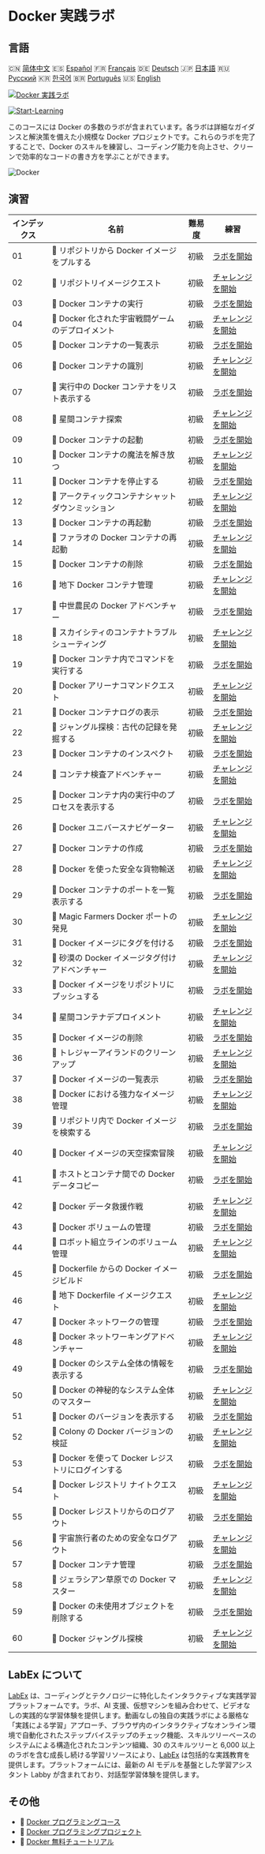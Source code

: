 # Docker 実践ラボ

## 言語

🇨🇳 [简体中文](README_zh.md) 🇪🇸 [Español](README_es.md) 🇫🇷 [Français](README_fr.md) 🇩🇪 [Deutsch](README_de.md) 🇯🇵 [日本語](README_ja.md) 🇷🇺 [Русский](README_ru.md) 🇰🇷 [한국어](README_ko.md) 🇧🇷 [Português](README_pt.md) 🇺🇸 [English](README.md) 

[![Docker 実践ラボ](https://cover-creator.labex.io/docker-practice-labs.png?lang=ja)](https://labex.io/ja/courses/docker-practice-labs)

[![Start-Learning](https://img.shields.io/badge/Start-Learning-whitesmoke?style=for-the-badge)](https://labex.io/ja/courses/docker-practice-labs)

このコースには Docker の多数のラボが含まれています。各ラボは詳細なガイダンスと解決策を備えた小規模な Docker プロジェクトです。これらのラボを完了することで、Docker のスキルを練習し、コーディング能力を向上させ、クリーンで効率的なコードの書き方を学ぶことができます。

![Docker](https://img.shields.io/badge/Docker-whitesmoke?style=for-the-badge&logo=docker)


## 演習

|   インデックス | 名前                                                | 難易度   | 練習                                                                                                                                                        |
|----------------|-----------------------------------------------------|----------|-------------------------------------------------------------------------------------------------------------------------------------------------------------|
|             01 | 🧩  リポジトリから Docker イメージをプルする        | 初級     | <a target='_blank' href='https://labex.io/ja/labs/docker-docker-pull-image-from-repository-271485?course=docker-practice-labs'>ラボを開始</a>               |
|             02 | 🎯  リポジトリイメージクエスト                      | 初級     | <a target='_blank' href='https://labex.io/ja/labs/docker-repository-image-quest-271484?course=docker-practice-labs'>チャレンジを開始</a>                    |
|             03 | 🧩  Docker コンテナの実行                           | 初級     | <a target='_blank' href='https://labex.io/ja/labs/docker-docker-run-a-container-271495?course=docker-practice-labs'>ラボを開始</a>                          |
|             04 | 🎯  Docker 化された宇宙戦闘ゲームのデプロイメント   | 初級     | <a target='_blank' href='https://labex.io/ja/labs/docker-dockerized-space-battles-deployment-271494?course=docker-practice-labs'>チャレンジを開始</a>       |
|             05 | 🧩  Docker コンテナの一覧表示                       | 初級     | <a target='_blank' href='https://labex.io/ja/labs/docker-docker-list-containers-271475?course=docker-practice-labs'>ラボを開始</a>                          |
|             06 | 🎯  Docker コンテナの識別                           | 初級     | <a target='_blank' href='https://labex.io/ja/labs/docker-docker-container-identification-271474?course=docker-practice-labs'>チャレンジを開始</a>           |
|             07 | 🧩  実行中の Docker コンテナをリスト表示する        | 初級     | <a target='_blank' href='https://labex.io/ja/labs/docker-docker-list-running-containers-271483?course=docker-practice-labs'>ラボを開始</a>                  |
|             08 | 🎯  星間コンテナ探索                                | 初級     | <a target='_blank' href='https://labex.io/ja/labs/docker-interstellar-container-exploration-271482?course=docker-practice-labs'>チャレンジを開始</a>        |
|             09 | 🧩  Docker コンテナの起動                           | 初級     | <a target='_blank' href='https://labex.io/ja/labs/docker-docker-start-container-271499?course=docker-practice-labs'>ラボを開始</a>                          |
|             10 | 🎯  Docker コンテナの魔法を解き放つ                 | 初級     | <a target='_blank' href='https://labex.io/ja/labs/docker-docker-container-magic-unleashed-271498?course=docker-practice-labs'>チャレンジを開始</a>          |
|             11 | 🧩  Docker コンテナを停止する                       | 初級     | <a target='_blank' href='https://labex.io/ja/labs/docker-docker-stop-container-271501?course=docker-practice-labs'>ラボを開始</a>                           |
|             12 | 🎯  アークティックコンテナシャットダウンミッション  | 初級     | <a target='_blank' href='https://labex.io/ja/labs/docker-arctic-container-shutdown-mission-271500?course=docker-practice-labs'>チャレンジを開始</a>         |
|             13 | 🧩  Docker コンテナの再起動                         | 初級     | <a target='_blank' href='https://labex.io/ja/labs/docker-docker-restart-container-271489?course=docker-practice-labs'>ラボを開始</a>                        |
|             14 | 🎯  ファラオの Docker コンテナの再起動              | 初級     | <a target='_blank' href='https://labex.io/ja/labs/docker-pharaohs-docker-container-restart-271488?course=docker-practice-labs'>チャレンジを開始</a>         |
|             15 | 🧩  Docker コンテナの削除                           | 初級     | <a target='_blank' href='https://labex.io/ja/labs/docker-docker-remove-container-271491?course=docker-practice-labs'>ラボを開始</a>                         |
|             16 | 🎯  地下 Docker コンテナ管理                        | 初級     | <a target='_blank' href='https://labex.io/ja/labs/docker-underground-docker-container-management-271490?course=docker-practice-labs'>チャレンジを開始</a>   |
|             17 | 🧩  中世農民の Docker アドベンチャー                | 初級     | <a target='_blank' href='https://labex.io/ja/labs/docker-medieval-farmers-docker-adventure-271453?course=docker-practice-labs'>ラボを開始</a>               |
|             18 | 🎯  スカイシティのコンテナトラブルシューティング    | 初級     | <a target='_blank' href='https://labex.io/ja/labs/docker-sky-city-container-troubleshoot-271452?course=docker-practice-labs'>チャレンジを開始</a>           |
|             19 | 🧩  Docker コンテナ内でコマンドを実行する           | 初級     | <a target='_blank' href='https://labex.io/ja/labs/docker-docker-execute-command-in-container-271461?course=docker-practice-labs'>ラボを開始</a>             |
|             20 | 🎯  Docker アリーナコマンドクエスト                 | 初級     | <a target='_blank' href='https://labex.io/ja/labs/docker-docker-arena-command-quest-271460?course=docker-practice-labs'>チャレンジを開始</a>                |
|             21 | 🧩  Docker コンテナログの表示                       | 初級     | <a target='_blank' href='https://labex.io/ja/labs/docker-docker-view-container-logs-271473?course=docker-practice-labs'>ラボを開始</a>                      |
|             22 | 🎯  ジャングル探検：古代の記録を発掘する            | 初級     | <a target='_blank' href='https://labex.io/ja/labs/docker-jungle-expedition-uncovering-ancient-logs-271472?course=docker-practice-labs'>チャレンジを開始</a> |
|             23 | 🧩  Docker コンテナのインスペクト                   | 初級     | <a target='_blank' href='https://labex.io/ja/labs/docker-docker-inspect-container-271467?course=docker-practice-labs'>ラボを開始</a>                        |
|             24 | 🎯  コンテナ検査アドベンチャー                      | 初級     | <a target='_blank' href='https://labex.io/ja/labs/docker-container-inspection-adventure-271466?course=docker-practice-labs'>チャレンジを開始</a>            |
|             25 | 🧩  Docker コンテナ内の実行中のプロセスを表示する   | 初級     | <a target='_blank' href='https://labex.io/ja/labs/docker-docker-display-running-processes-in-container-271507?course=docker-practice-labs'>ラボを開始</a>   |
|             26 | 🎯  Docker ユニバースナビゲーター                   | 初級     | <a target='_blank' href='https://labex.io/ja/labs/docker-docker-universe-navigator-271506?course=docker-practice-labs'>チャレンジを開始</a>                 |
|             27 | 🧩  Docker コンテナの作成                           | 初級     | <a target='_blank' href='https://labex.io/ja/labs/docker-docker-create-container-271459?course=docker-practice-labs'>ラボを開始</a>                         |
|             28 | 🎯  Docker を使った安全な貨物輸送                   | 初級     | <a target='_blank' href='https://labex.io/ja/labs/docker-secure-cargo-transport-with-docker-271458?course=docker-practice-labs'>チャレンジを開始</a>        |
|             29 | 🧩  Docker コンテナのポートを一覧表示する           | 初級     | <a target='_blank' href='https://labex.io/ja/labs/docker-docker-list-container-ports-271479?course=docker-practice-labs'>ラボを開始</a>                     |
|             30 | 🎯  Magic Farmers Docker ポートの発見               | 初級     | <a target='_blank' href='https://labex.io/ja/labs/docker-magic-farmers-docker-port-discovery-271478?course=docker-practice-labs'>チャレンジを開始</a>       |
|             31 | 🧩  Docker イメージにタグを付ける                   | 初級     | <a target='_blank' href='https://labex.io/ja/labs/docker-docker-tag-an-image-271505?course=docker-practice-labs'>ラボを開始</a>                             |
|             32 | 🎯  砂漠の Docker イメージタグ付けアドベンチャー    | 初級     | <a target='_blank' href='https://labex.io/ja/labs/docker-desert-docker-image-tagging-adventure-271504?course=docker-practice-labs'>チャレンジを開始</a>     |
|             33 | 🧩  Docker イメージをリポジトリにプッシュする       | 初級     | <a target='_blank' href='https://labex.io/ja/labs/docker-docker-push-image-to-repository-271487?course=docker-practice-labs'>ラボを開始</a>                 |
|             34 | 🎯  星間コンテナデプロイメント                      | 初級     | <a target='_blank' href='https://labex.io/ja/labs/docker-interstellar-container-deployment-271486?course=docker-practice-labs'>チャレンジを開始</a>         |
|             35 | 🧩  Docker イメージの削除                           | 初級     | <a target='_blank' href='https://labex.io/ja/labs/docker-docker-remove-image-271493?course=docker-practice-labs'>ラボを開始</a>                             |
|             36 | 🎯  トレジャーアイランドのクリーンアップ            | 初級     | <a target='_blank' href='https://labex.io/ja/labs/docker-treasure-island-cleanup-271492?course=docker-practice-labs'>チャレンジを開始</a>                   |
|             37 | 🧩  Docker イメージの一覧表示                       | 初級     | <a target='_blank' href='https://labex.io/ja/labs/docker-docker-list-images-271463?course=docker-practice-labs'>ラボを開始</a>                              |
|             38 | 🎯  Docker における強力なイメージ管理               | 初級     | <a target='_blank' href='https://labex.io/ja/labs/docker-superpower-image-organization-in-docker-271462?course=docker-practice-labs'>チャレンジを開始</a>   |
|             39 | 🧩  リポジトリ内で Docker イメージを検索する        | 初級     | <a target='_blank' href='https://labex.io/ja/labs/docker-docker-search-images-in-repository-271497?course=docker-practice-labs'>ラボを開始</a>              |
|             40 | 🎯  Docker イメージの天空探索冒険                   | 初級     | <a target='_blank' href='https://labex.io/ja/labs/docker-docker-image-sky-search-adventure-271496?course=docker-practice-labs'>チャレンジを開始</a>         |
|             41 | 🧩  ホストとコンテナ間での Docker データコピー      | 初級     | <a target='_blank' href='https://labex.io/ja/labs/docker-docker-copy-data-between-host-and-container-271457?course=docker-practice-labs'>ラボを開始</a>     |
|             42 | 🎯  Docker データ救援作戦                           | 初級     | <a target='_blank' href='https://labex.io/ja/labs/docker-docker-data-rescue-mission-271456?course=docker-practice-labs'>チャレンジを開始</a>                |
|             43 | 🧩  Docker ボリュームの管理                         | 初級     | <a target='_blank' href='https://labex.io/ja/labs/docker-docker-manage-volumes-271511?course=docker-practice-labs'>ラボを開始</a>                           |
|             44 | 🎯  ロボット組立ラインのボリューム管理              | 初級     | <a target='_blank' href='https://labex.io/ja/labs/docker-robotic-assembly-line-volume-management-271510?course=docker-practice-labs'>チャレンジを開始</a>   |
|             45 | 🧩  Dockerfile からの Docker イメージビルド         | 初級     | <a target='_blank' href='https://labex.io/ja/labs/docker-docker-build-image-from-dockerfile-271455?course=docker-practice-labs'>ラボを開始</a>              |
|             46 | 🎯  地下 Dockerfile イメージクエスト                | 初級     | <a target='_blank' href='https://labex.io/ja/labs/docker-underground-dockerfile-image-quest-271454?course=docker-practice-labs'>チャレンジを開始</a>        |
|             47 | 🧩  Docker ネットワークの管理                       | 初級     | <a target='_blank' href='https://labex.io/ja/labs/docker-docker-manage-networks-271477?course=docker-practice-labs'>ラボを開始</a>                          |
|             48 | 🎯  Docker ネットワーキングアドベンチャー           | 初級     | <a target='_blank' href='https://labex.io/ja/labs/docker-docker-networking-adventure-271476?course=docker-practice-labs'>チャレンジを開始</a>               |
|             49 | 🧩  Docker のシステム全体の情報を表示する           | 初級     | <a target='_blank' href='https://labex.io/ja/labs/docker-docker-display-system-wide-information-271465?course=docker-practice-labs'>ラボを開始</a>          |
|             50 | 🎯  Docker の神秘的なシステム全体のマスター         | 初級     | <a target='_blank' href='https://labex.io/ja/labs/docker-dockers-mystical-system-wide-mastery-271464?course=docker-practice-labs'>チャレンジを開始</a>      |
|             51 | 🧩  Docker のバージョンを表示する                   | 初級     | <a target='_blank' href='https://labex.io/ja/labs/docker-docker-show-docker-version-271509?course=docker-practice-labs'>ラボを開始</a>                      |
|             52 | 🎯  Colony の Docker バージョンの検証               | 初級     | <a target='_blank' href='https://labex.io/ja/labs/docker-verifying-colony-docker-version-271508?course=docker-practice-labs'>チャレンジを開始</a>           |
|             53 | 🧩  Docker を使って Docker レジストリにログインする | 初級     | <a target='_blank' href='https://labex.io/ja/labs/docker-docker-log-into-docker-registry-271469?course=docker-practice-labs'>ラボを開始</a>                 |
|             54 | 🎯  Docker レジストリ ナイトクエスト                | 初級     | <a target='_blank' href='https://labex.io/ja/labs/docker-docker-registry-night-quest-271468?course=docker-practice-labs'>チャレンジを開始</a>               |
|             55 | 🧩  Docker レジストリからのログアウト               | 初級     | <a target='_blank' href='https://labex.io/ja/labs/docker-docker-log-out-from-docker-registry-271471?course=docker-practice-labs'>ラボを開始</a>             |
|             56 | 🎯  宇宙旅行者のための安全なログアウト              | 初級     | <a target='_blank' href='https://labex.io/ja/labs/docker-secure-logout-for-space-travelers-271470?course=docker-practice-labs'>チャレンジを開始</a>         |
|             57 | 🧩  Docker コンテナ管理                             | 初級     | <a target='_blank' href='https://labex.io/ja/labs/docker-docker-manage-docker-271503?course=docker-practice-labs'>ラボを開始</a>                            |
|             58 | 🎯  ジェラシアン草原での Docker マスター            | 初級     | <a target='_blank' href='https://labex.io/ja/labs/docker-docker-mastery-in-gelasian-grasslands-271502?course=docker-practice-labs'>チャレンジを開始</a>     |
|             59 | 🧩  Docker の未使用オブジェクトを削除する           | 初級     | <a target='_blank' href='https://labex.io/ja/labs/docker-docker-remove-unused-docker-objects-271481?course=docker-practice-labs'>ラボを開始</a>             |
|             60 | 🎯  Docker ジャングル探検                           | 初級     | <a target='_blank' href='https://labex.io/ja/labs/docker-docker-jungle-expedition-271480?course=docker-practice-labs'>チャレンジを開始</a>                  |

## LabEx について

[LabEx](https://labex.io) は、コーディングとテクノロジーに特化したインタラクティブな実践学習プラットフォームです。ラボ、AI 支援、仮想マシンを組み合わせて、ビデオなしの実践的な学習体験を提供します。動画なしの独自の実践ラボによる厳格な「実践による学習」アプローチ、ブラウザ内のインタラクティブなオンライン環境で自動化されたステップバイステップのチェック機能、スキルツリーベースのシステムによる構造化されたコンテンツ組織、30 のスキルツリーと 6,000 以上のラボを含む成長し続ける学習リソースにより、[LabEx](https://labex.io) は包括的な実践教育を提供します。プラットフォームには、最新の AI モデルを基盤とした学習アシスタント Labby が含まれており、対話型学習体験を提供します。

## その他

- 🔗 [Docker プログラミングコース](https://github.com/labex-labs/awesome-programming-courses)
- 🔗 [Docker プログラミングプロジェクト](https://github.com/labex-labs/awesome-programming-projects)
- 🔗 [Docker 無料チュートリアル](https://github.com/labex-labs/docker-free-tutorials)

